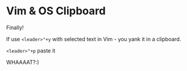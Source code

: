 # Vim & OS Clipboard

Finally!

If use `<leader>"+y` with selected text in Vim - you yank it in a clipboard. 

`<leader>"+p` paste it

WHAAAAT?:)
